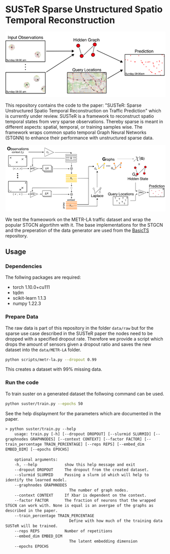 # SUSTeR Sparse Unstructured Spatio Temporal Reconstruction

![](images/Introduction.png)

This repository contains the code to the paper: "SUSTeR: Sparse Unstructured Spatio Temporal Reconstruction on Traffic Prediction" which is currently under review.
SUSTeR is a framework to reconstruct spatio temporal states from very sparse observations.
Thereby sparse is meant in different aspects: spatial, temporal, or training samples wise.
The framework wraps common spatio temporal Graph Neural Networks (STGNN) to enhance their performance with unstructured sparse data.

![](images/Architecture.png)

We test the frameowork on the METR-LA traffic dataset and wrap the popular STGCN algortihm with it. 
The base implementations for the STGCN and the preperation of the data generator are used from the [BasicTS](https://github.com/zezhishao/BasicTS) repository.


## Usage 

### Dependencies
The follwing packages are required:

* torch        1.10.0+cu111
* tqdm
* scikit-learn 1.1.3
* numpy        1.22.3


### Prepare Data

The raw data is part of this repository in the folder `data/raw` but for the sparse use case described in the SUSTeR paper the nodes need to be dropped with a specified dropout rate.
Therefore we provide a script which drops the amount of sensors given a dropout ratio and saves the new dataset into the `data/METR-LA` folder.

```bash
python scripts/metr-la.py --dropout 0.99
```
This creates a dataset with 99% missing data.

### Run the code 
To train suster on a generated dataset the follwoing command can be used.

```bash
python suster/train.py --epochs 50
```

See the help displayment for the parameters which are documented in the paper.

```
> python suster/train.py --help
    usage: train.py [-h] [--dropout DROPOUT] [--slurmid SLURMID] [--graphnodes GRAPHNODES] [--context CONTEXT] [--factor FACTOR] [--train_percentage TRAIN_PERCENTAGE] [--reps REPS] [--embed_dim EMBED_DIM] [--epochs EPOCHS]

    optional arguments:
    -h, --help            show this help message and exit
    --dropout DROPOUT     The dropout from the created dataset.
    --slurmid SLURMID     Passing a slurm id which will help to identify the learned model.
    --graphnodes GRAPHNODES
                            The number of graph nodes.
    --context CONTEXT     If Xbar is dependent on the context.
    --factor FACTOR       The fraction of neurons that the wrapped STGCN can work with. None is equal is an avergae of the graphs as described in the paper.
    --train_percentage TRAIN_PERCENTAGE
                            Define with how much of the training data SUSTeR will be trained.
    --reps REPS           Number of repetitions
    --embed_dim EMBED_DIM
                            The latent embedding dimension
    --epochs EPOCHS
```